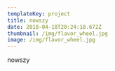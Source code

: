 ```yaml
---
templateKey: project
title: nowszy
date: 2018-04-18T20:24:18.672Z
thumbnail: /img/flavor_wheel.jpg
image: /img/flavor_wheel.jpg
---
```

nowszy
